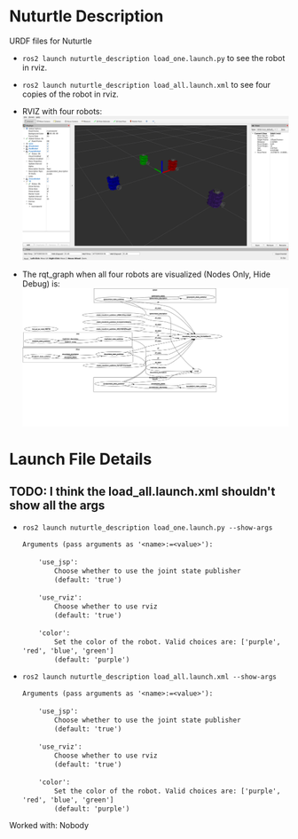 # Nuturtle  Description

URDF files for Nuturtle <NameYourRobot>
* `ros2 launch nuturtle_description load_one.launch.py` to see the robot in rviz.
* `ros2 launch nuturtle_description load_all.launch.xml` to see four copies of the robot in rviz.

* RVIZ with four robots:
![](images/rviz_all.png)

* The rqt_graph when all four robots are visualized (Nodes Only, Hide Debug) is:
![](images/rqt_graph_all.svg)

# Launch File Details 
## TODO: I think the load_all.launch.xml shouldn't show all the args
* `ros2 launch nuturtle_description load_one.launch.py --show-args`
    ```
    Arguments (pass arguments as '<name>:=<value>'):

        'use_jsp':
            Choose whether to use the joint state publisher
            (default: 'true')

        'use_rviz':
            Choose whether to use rviz
            (default: 'true')

        'color':
            Set the color of the robot. Valid choices are: ['purple', 'red', 'blue', 'green']
            (default: 'purple')
    ```
* `ros2 launch nuturtle_description load_all.launch.xml --show-args`
    ```
    Arguments (pass arguments as '<name>:=<value>'):

        'use_jsp':
            Choose whether to use the joint state publisher
            (default: 'true')

        'use_rviz':
            Choose whether to use rviz
            (default: 'true')

        'color':
            Set the color of the robot. Valid choices are: ['purple', 'red', 'blue', 'green']
            (default: 'purple')
    ```

Worked with: Nobody

